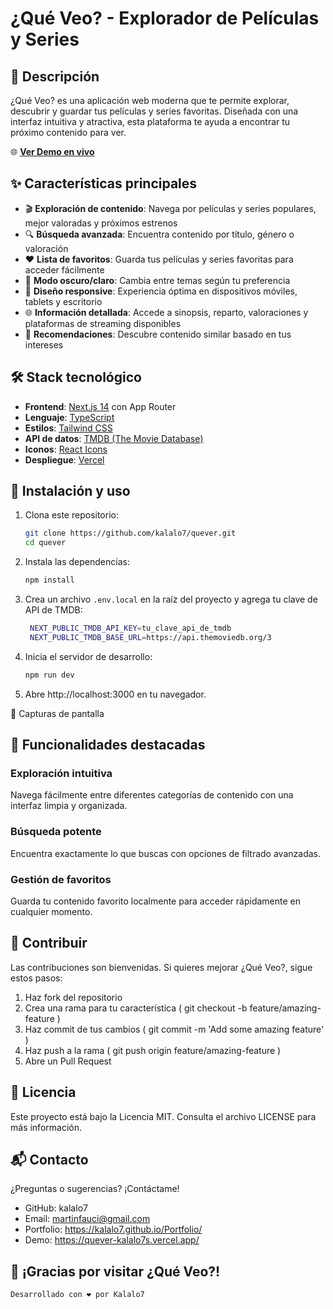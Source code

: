 # ¿Qué Veo? - Explorador de Películas y Series

## 📝 Descripción

¿Qué Veo? es una aplicación web moderna que te permite explorar, descubrir y guardar tus películas y series favoritas. Diseñada con una interfaz intuitiva y atractiva, esta plataforma te ayuda a encontrar tu próximo contenido para ver.

🌐 **[Ver Demo en vivo](https://quever-kalalo7s.vercel.app/)**

## ✨ Características principales

- 🎬 **Exploración de contenido**: Navega por películas y series populares, mejor valoradas y próximos estrenos
- 🔍 **Búsqueda avanzada**: Encuentra contenido por título, género o valoración
- ❤️ **Lista de favoritos**: Guarda tus películas y series favoritas para acceder fácilmente
- 🌙 **Modo oscuro/claro**: Cambia entre temas según tu preferencia
- 📱 **Diseño responsive**: Experiencia óptima en dispositivos móviles, tablets y escritorio
- 🌐 **Información detallada**: Accede a sinopsis, reparto, valoraciones y plataformas de streaming disponibles
- 🔄 **Recomendaciones**: Descubre contenido similar basado en tus intereses

## 🛠️ Stack tecnológico

- **Frontend**: [Next.js 14](https://nextjs.org/) con App Router
- **Lenguaje**: [TypeScript](https://www.typescriptlang.org/)
- **Estilos**: [Tailwind CSS](https://tailwindcss.com/)
- **API de datos**: [TMDB (The Movie Database)](https://www.themoviedb.org/documentation/api)
- **Iconos**: [React Icons](https://react-icons.github.io/react-icons/)
- **Despliegue**: [Vercel](https://vercel.com/)

## 🚀 Instalación y uso

1. Clona este repositorio:
   ```bash
   git clone https://github.com/kalalo7/quever.git
   cd quever
   ```
2. Instala las dependencias:
   ```bash
   npm install
   ```
3. Crea un archivo `.env.local` en la raíz del proyecto y agrega tu clave de API de TMDB:
   ```bash
    NEXT_PUBLIC_TMDB_API_KEY=tu_clave_api_de_tmdb
    NEXT_PUBLIC_TMDB_BASE_URL=https://api.themoviedb.org/3
   ```
4. Inicia el servidor de desarrollo:
   ```bash
   npm run dev
   ```
5. Abre http://localhost:3000 en tu navegador.

📸 Capturas de pantalla
## 🌟 Funcionalidades destacadas
### Exploración intuitiva
Navega fácilmente entre diferentes categorías de contenido con una interfaz limpia y organizada.

### Búsqueda potente
Encuentra exactamente lo que buscas con opciones de filtrado avanzadas.

### Gestión de favoritos
Guarda tu contenido favorito localmente para acceder rápidamente en cualquier momento.

## 🤝 Contribuir
Las contribuciones son bienvenidas. Si quieres mejorar ¿Qué Veo?, sigue estos pasos:

1. Haz fork del repositorio
2. Crea una rama para tu característica ( git checkout -b feature/amazing-feature )
3. Haz commit de tus cambios ( git commit -m 'Add some amazing feature' )
4. Haz push a la rama ( git push origin feature/amazing-feature )
5. Abre un Pull Request
## 📄 Licencia
Este proyecto está bajo la Licencia MIT. Consulta el archivo LICENSE para más información.

## 📬 Contacto
¿Preguntas o sugerencias? ¡Contáctame!

- GitHub: kalalo7
- Email: martinfauci@gmail.com
- Portfolio: https://kalalo7.github.io/Portfolio/
- Demo: https://quever-kalalo7s.vercel.app/

## 🎉 ¡Gracias por visitar ¿Qué Veo?!
```
Desarrollado con ❤️ por Kalalo7
 ```

